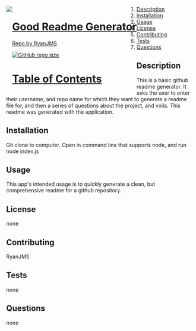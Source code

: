 
  <a href="undefined" style="float:left"><img src="https://avatars0.githubusercontent.com/u/59546790?v=4">
  # Good Readme Generator
  Repo by RyanJMS
  
  
  ![GitHub repo size](https://img.shields.io/github/repo-size/RyanJMS/hw9_good_readme)
  

  # Table of Contents
  1. [Description](#Description)
  2. [Installation](#Installation)
  3. [Usage](#Usage)
  4. [License](#License)
  5. [Contributing](#Contributing)
  6. [Tests](#Tests)
  7. [Questions](#Questions)


  
  
  ## Description

  This is a basic github readme generator. It asks the user to enter their username, and repo name for which they want to generate a readme file for, and then a series of questions about the project, and voila. This readme was generated with the application.


  ## Installation

  Git clone to computer. Open in command line that supports node, and run node index.js


  ## Usage

  This app's intended usage is to quickly generate a clean, but comprehensive readme for a github repository.

  ## License

  none

  ## Contributing

  RyanJMS


  ## Tests

  none

  ## Questions

  none
  
